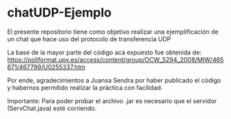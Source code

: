 # chatUDP-Ejemplo
El presente repositorio tiene como objetivo realizar una ejemplificación de un chat que hace uso del protocolo de transferencia UDP

La base de la mayor parte del código acá expuesto fue obtenida de:
https://poliformat.upv.es/access/content/group/OCW_5294_2008/MIW/465671/467799/U0255337.htm

Por ende, agradecimientos a Juansa Sendra por haber publicado el código y habernos permitido realizar la práctica con facilidad.

Importante: Para poder probar el archivo .jar es necesario que el servidor (ServChat.java) esté corriendo.

